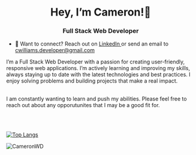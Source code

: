 
<h1 align="center"> Hey, I’m Cameron!👋</h1>
<h3 align="center"> Full Stack Web Developer </h3>

- 📨 Want to connect? Reach out on <a href="https://www.linkedin.com/in/cameron-williams-93318a238/"> LinkedIn </a> or send an email to cwilliams.developer@gmail.com
<p>I’m a Full Stack Web Developer with a passion for creating user-friendly, responsive web applications. I’m actively learning and improving my skills, always staying up to date with the latest technologies and best practices. I enjoy solving problems and building projects that make a real impact.<br><br>
  
I am constantly wanting to learn and push my abilities. Please feel free to reach out about any opporutunites that I may be a good fit for. </p> <br><br>

<!---
CameronWD/CameronWD is a ✨ special ✨ repository because its `README.md` (this file) appears on your GitHub profile.
You can click the Preview link to take a look at your changes.
--->

[![Top Langs](https://github-readme-stats.vercel.app/api/top-langs/?username=CameronWD&size_weight=0.5&count_weight=0.5&hide=shell,c&layout=compact)](https://github.com/anuraghazra/github-readme-stats)

<p><img align="center" src="https://github-readme-streak-stats.herokuapp.com/?user=CameronWD&" alt="CameronWD" /></p>
